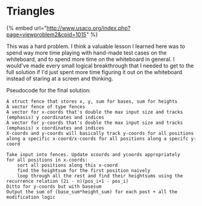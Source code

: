 # Triangles

{% embed url="http://www.usaco.org/index.php?page=viewproblem2&cpid=1015" %}

This was a hard problem. I think a valuable lesson I learned here was to spend way more time playing with hand-made test cases on the whiteboard, and to spend more time on the whiteboard in general. I would've made every small logical breakthrough that I needed to get to the full solution if I'd just spent more time figuring it out on the whiteboard instead of staring at a screen and thinking.&#x20;

Pseudocode for the final solution:&#x20;

```
A struct fence that stores x, y, sum for bases, sum for heights
A vector fence of type fences
A vector for x-coords that's double the max input size and tracks (emphasis) y coordinates and indices
A vector for y-coords that's double the max input size and tracks (emphasis) x coordinates and indices
X-coords and y-coords will basically track y-coords for all positions along a specific x-coord/x-coords for all positions along a specifc y-coord

Take input into fences. Update xcoords and ycoords appropriately 
for all positions in x-coords:
    sort all positions along this x-coord
    find the heightsum for the first position naively
    loop through all the rest and find their heightsums using the recurrence relation (2i - n)(pos_i+1 - pos_i)
Ditto for y-coords but with basesum
Output the sum of (base_sum*height_sum) for each post + all the modification logic
```
